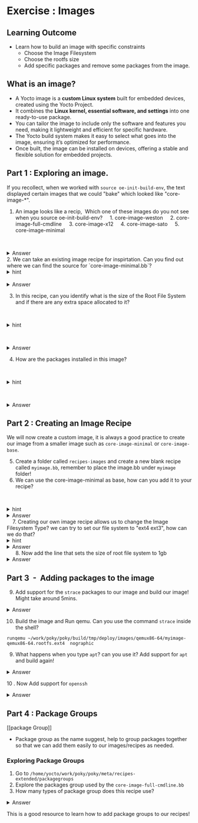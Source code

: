 # Exercise : Images

## Learning Outcome

* Learn how to build an image with specific constraints
	* Choose the Image Filesystem
	* Choose the rootfs size
	* Add specific packages and remove some packages from the image.
## What is an image?

* A Yocto image is a **custom Linux system** built for embedded devices, created using the Yocto Project.
* It combines the **Linux kernel, essential software, and settings** into one ready-to-use package.
* You can tailor the image to include only the software and features you need, making it lightweight and efficient for specific hardware.
* The Yocto build system makes it easy to select what goes into the image, ensuring it’s optimized for performance.
* Once built, the image can be installed on devices, offering a stable and flexible solution for embedded projects.

  
## Part 1 :  Exploring an image.

If you recollect, when we worked with `source oe-init-build-env`, the text displayed certain images that we could "bake" which looked like "core-image-*".

1. An image looks like a recip,  Which one of these images do you not see when you source oe-init-build-env?
    1. core-image-weston
    2. core-image-full-cmdline
    3. core-image-x12
    4. core-image-sato
    5. core-image-minimal

   <details>
   <summary>Answer</summary>
   core-image-x12 doesn't exists
   </details>
2. We can take an existing image recipe for inspirtation. Can you find out where we can find the source for `core-image-minimal.bb`?
   <details>
   <summary>hint</summary>
   -    What linux command is useful for recursively finding a file? Maybe we can try this on the poky directory ~/work/poky/poky
</details>
   <details>
   <summary>Answer</summary>
     Try `find . -name "core-image-minimal*.*"` this would give us ` /meta/recipes-core/images/` as the location.

   </details>


3. In this recipe, can you identify what is the size of the Root File System and if there are any extra space allocated to it?


   <details>
   <summary>hint</summary>
   -  Is there any metadata that looks like it could be for Rootfile System?
</details>

   <details>
   <summary>Answer</summary>
    `IMAGE_ROOTFS_SIZE` and `IMAGE_ROOTFS_EXTRA_SPACE` are used for this. Here the size is 8GB for ROOTFS with 4GB of extra space/

   </details>

4. How are the packages installed in this image?

   <details>
   <summary>hint</summary>
   -  Is there any metadata that could "INSTALL" additional Packages?
</details>

   <details>
   <summary>Answer</summary>
    - IMAGE_INSTALL is used to install packages. In this case we use something called packagegroups!

   </details>

## Part 2 : Creating an Image Recipe


We will now create a custom image, it is always a good practice to create our image from a smaller image such as `core-image-minimal` or `core-image-base`. 


5. Create a folder called `recipes-images` and create a new blank recipe called `myimage.bb`, remember to place the image.bb under `myimage` folder!
6. We can  use the core-image-minimal as base, how can you add it to your recipe?
   
 
   <details>
   <summary>hint</summary>
   You can use `require` directive to accomplish this!
</details>
   <details>
   <summary>Answer</summary>
   Add this line to your recipe `require recipes-core/images/core-image-minimal.bb`
</details>
   
7. Creating our own image recipe allows us to change the Image Filesystem Type? we can try to set our file system to "ext4 ext3", how can we do that?

   <details>
   <summary>hint</summary>
   You can use `IMAGE_FSTYPE` metadata to accomplish this!
</details>
   <details>
   <summary>Answer</summary>
   Set IMAGE_FSTYPE="ext4 ext3"
</details>
  
  
  8. Now add the line that sets the size of root file system to 1gb

 <details>
   <summary>Answer</summary>
   IMAGE_ROOTFS_SIZE = "1024"
</details>

## Part 3  -  Adding packages to the image 


9. Add support for the  `strace` packages to our image and build our image! Might take around 5mins.
 <details>
   <summary>Answer</summary>
  IMAGE_INSTALL += "strace"
</details>

10. Build the image and  Run qemu. Can you use the command `strace` inside the shell?

`runqemu ~/work/poky/poky/build/tmp/deploy/images/qemux86-64/myimage-qemux86-64.rootfs.ext4  nographic`


9. What happens when you type `apt`? can you use it? Add support for `apt` and build again!
 <details>
   <summary>Answer</summary>
  IMAGE_INSTALL += "apt"
</details>


10 . Now Add support for `openssh` 


 <details>
   <summary>Answer</summary>
  IMAGE_INSTALL += "openssh"
</details>



  
## Part 4 : Package Groups
[[package Group]]

- Package group as the name suggest, help to group packages together so that we can add them easily to our images/recipes as needed.

### Exploring Package Groups
 1.  Go to `/home/yocto/work/poky/poky/meta/recipes-extended/packagegroups`
 2. Explore the packages group used by the `core-image-full-cmdline.bb`
 3. How many types of package group does this recipe use?

 <details>
   <summary>Answer</summary>
 - 7 different types
`packagegroup-core-full-cmdline` 
`packagegroup-core-full-cmdline-utils` 
`packagegroup-core-full-cmdline-extended `
`packagegroup-core-full-cmdline-dev-utils `
`packagegroup-core-full-cmdline-multiuser `
 `packagegroup-core-full-cmdline-initscripts `
  `packagegroup-core-full-cmdline-sys-services `

</details>



 This is a good resource to learn how to add package groups to our recipes! 





